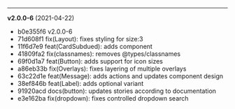 
-------------------
 **v2.0.0-6**  (2021-04-22) 

* b0e355f6 v2.0.0-6
* 71d608f1 fix(Layout): fixes styling for size:3
* 11f6d7e9 feat(CardSubdued): adds component
* 41809fa2 fix(classnames): removes @types/classnames
* 69f0d1a7 feat(Button): adds support for icon sizes
* a86eb33b fix(Overlays): fixes layering of multiple overlays
* 63c22d1e feat(Message): adds actions and updates component design
* 38ef846b feat(Label): adds optional variant
* 91920acd docs(button): updates stories according to documentation
* e3e162ba fix(dropdown): fixes controlled dropdown search
